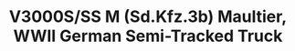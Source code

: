 ---
layout: product
title: "V3000S/SS M (Sd.Kfz.3b) Maultier, WWII German Semi-Tracked Truck"
price: "TBA" 
desc: "Maketa"
img_path: "/assets/img/ICM 35412.webp"
brand: "N/A"
available: false
special_offer: false
new: false
soon: false
cat: "010000"
subcat: "013600"
subsubcat: "0N/A"
sifra: "ICM 35412"
popular: false
---
